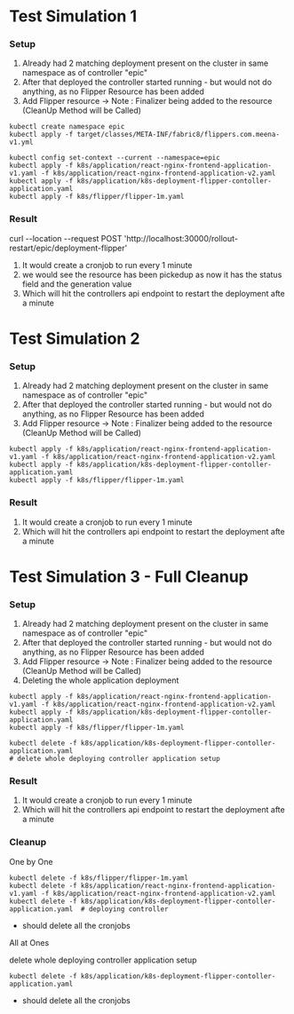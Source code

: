 
# Test Simulation 1

### Setup

1. Already had 2 matching deployment present on the cluster in same namespace as of controller "epic"
2. After that deployed the controller started running - but would not do anything, as no Flipper Resource has been added
3. Add Flipper resource -> Note : Finalizer being added to the resource (CleanUp Method will be Called)

```
kubectl create namespace epic
kubectl apply -f target/classes/META-INF/fabric8/flippers.com.meena-v1.yml

kubectl config set-context --current --namespace=epic  
kubectl apply -f k8s/application/react-nginx-frontend-application-v1.yaml -f k8s/application/react-nginx-frontend-application-v2.yaml
kubectl apply -f k8s/application/k8s-deployment-flipper-contoller-application.yaml
kubectl apply -f k8s/flipper/flipper-1m.yaml
```

### Result
curl --location --request POST 'http://localhost:30000/rollout-restart/epic/deployment-flipper'


1. It would create a cronjob to run every 1 minute
2. we would see the resource has been pickedup as now it has the status field and the generation value
2. Which will hit the controllers api endpoint to restart the deployment afte a minute

# Test Simulation 2

### Setup

1. Already had 2 matching deployment present on the cluster in same namespace as of controller "epic"
2. After that deployed the controller started running - but would not do anything, as no Flipper Resource has been added
3. Add Flipper resource -> Note : Finalizer being added to the resource (CleanUp Method will be Called)

```
kubectl apply -f k8s/application/react-nginx-frontend-application-v1.yaml -f k8s/application/react-nginx-frontend-application-v2.yaml
kubectl apply -f k8s/application/k8s-deployment-flipper-contoller-application.yaml
kubectl apply -f k8s/flipper/flipper-1m.yaml
```

### Result

1. It would create a cronjob to run every 1 minute
2. Which will hit the controllers api endpoint to restart the deployment afte a minute



# Test Simulation 3 - Full Cleanup

### Setup

1. Already had 2 matching deployment present on the cluster in same namespace as of controller "epic"
2. After that deployed the controller started running - but would not do anything, as no Flipper Resource has been added
3. Add Flipper resource -> Note : Finalizer being added to the resource (CleanUp Method will be Called)
4. Deleting the whole application deployment
```
kubectl apply -f k8s/application/react-nginx-frontend-application-v1.yaml -f k8s/application/react-nginx-frontend-application-v2.yaml
kubectl apply -f k8s/application/k8s-deployment-flipper-contoller-application.yaml
kubectl apply -f k8s/flipper/flipper-1m.yaml

kubectl delete -f k8s/application/k8s-deployment-flipper-contoller-application.yaml
# delete whole deploying controller application setup
```

### Result

1. It would create a cronjob to run every 1 minute
2. Which will hit the controllers api endpoint to restart the deployment afte a minute



### Cleanup

One by One

```
kubectl delete -f k8s/flipper/flipper-1m.yaml
kubectl delete -f k8s/application/react-nginx-frontend-application-v1.yaml -f k8s/application/react-nginx-frontend-application-v2.yaml
kubectl delete -f k8s/application/k8s-deployment-flipper-contoller-application.yaml  # deploying controller
```
- should delete all the cronjobs

All at Ones

delete whole deploying controller application setup
```
kubectl delete -f k8s/application/k8s-deployment-flipper-contoller-application.yaml
```

- should delete all the cronjobs

